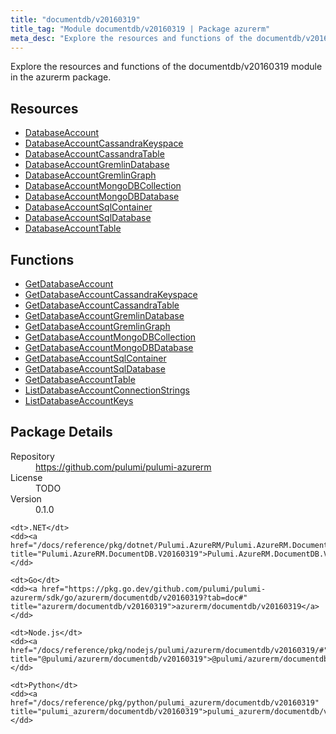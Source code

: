 ```yaml
---
title: "documentdb/v20160319"
title_tag: "Module documentdb/v20160319 | Package azurerm"
meta_desc: "Explore the resources and functions of the documentdb/v20160319 module in the azurerm package."
---
```


<!-- WARNING: this file was generated by Pulumi Docs Generator. -->
<!-- Do not edit by hand unless you're certain you know what you are doing! -->

Explore the resources and functions of the documentdb/v20160319 module in the azurerm package.

<h2 id="resources">Resources</h2>
<ul class="api">
    <li><a href="databaseaccount" title="DatabaseAccount"><span class="symbol resource"></span>DatabaseAccount</a></li>
    <li><a href="databaseaccountcassandrakeyspace" title="DatabaseAccountCassandraKeyspace"><span class="symbol resource"></span>DatabaseAccountCassandraKeyspace</a></li>
    <li><a href="databaseaccountcassandratable" title="DatabaseAccountCassandraTable"><span class="symbol resource"></span>DatabaseAccountCassandraTable</a></li>
    <li><a href="databaseaccountgremlindatabase" title="DatabaseAccountGremlinDatabase"><span class="symbol resource"></span>DatabaseAccountGremlinDatabase</a></li>
    <li><a href="databaseaccountgremlingraph" title="DatabaseAccountGremlinGraph"><span class="symbol resource"></span>DatabaseAccountGremlinGraph</a></li>
    <li><a href="databaseaccountmongodbcollection" title="DatabaseAccountMongoDBCollection"><span class="symbol resource"></span>DatabaseAccountMongoDBCollection</a></li>
    <li><a href="databaseaccountmongodbdatabase" title="DatabaseAccountMongoDBDatabase"><span class="symbol resource"></span>DatabaseAccountMongoDBDatabase</a></li>
    <li><a href="databaseaccountsqlcontainer" title="DatabaseAccountSqlContainer"><span class="symbol resource"></span>DatabaseAccountSqlContainer</a></li>
    <li><a href="databaseaccountsqldatabase" title="DatabaseAccountSqlDatabase"><span class="symbol resource"></span>DatabaseAccountSqlDatabase</a></li>
    <li><a href="databaseaccounttable" title="DatabaseAccountTable"><span class="symbol resource"></span>DatabaseAccountTable</a></li>
</ul>

<h2 id="functions">Functions</h2>
<ul class="api">
    <li><a href="getdatabaseaccount" title="GetDatabaseAccount"><span class="symbol function"></span>GetDatabaseAccount</a></li>
    <li><a href="getdatabaseaccountcassandrakeyspace" title="GetDatabaseAccountCassandraKeyspace"><span class="symbol function"></span>GetDatabaseAccountCassandraKeyspace</a></li>
    <li><a href="getdatabaseaccountcassandratable" title="GetDatabaseAccountCassandraTable"><span class="symbol function"></span>GetDatabaseAccountCassandraTable</a></li>
    <li><a href="getdatabaseaccountgremlindatabase" title="GetDatabaseAccountGremlinDatabase"><span class="symbol function"></span>GetDatabaseAccountGremlinDatabase</a></li>
    <li><a href="getdatabaseaccountgremlingraph" title="GetDatabaseAccountGremlinGraph"><span class="symbol function"></span>GetDatabaseAccountGremlinGraph</a></li>
    <li><a href="getdatabaseaccountmongodbcollection" title="GetDatabaseAccountMongoDBCollection"><span class="symbol function"></span>GetDatabaseAccountMongoDBCollection</a></li>
    <li><a href="getdatabaseaccountmongodbdatabase" title="GetDatabaseAccountMongoDBDatabase"><span class="symbol function"></span>GetDatabaseAccountMongoDBDatabase</a></li>
    <li><a href="getdatabaseaccountsqlcontainer" title="GetDatabaseAccountSqlContainer"><span class="symbol function"></span>GetDatabaseAccountSqlContainer</a></li>
    <li><a href="getdatabaseaccountsqldatabase" title="GetDatabaseAccountSqlDatabase"><span class="symbol function"></span>GetDatabaseAccountSqlDatabase</a></li>
    <li><a href="getdatabaseaccounttable" title="GetDatabaseAccountTable"><span class="symbol function"></span>GetDatabaseAccountTable</a></li>
    <li><a href="listdatabaseaccountconnectionstrings" title="ListDatabaseAccountConnectionStrings"><span class="symbol function"></span>ListDatabaseAccountConnectionStrings</a></li>
    <li><a href="listdatabaseaccountkeys" title="ListDatabaseAccountKeys"><span class="symbol function"></span>ListDatabaseAccountKeys</a></li>
</ul>

<h2 id="package-details">Package Details</h2>
<dl class="package-details">
	<dt>Repository</dt>
	<dd><a href="https://github.com/pulumi/pulumi-azurerm">https://github.com/pulumi/pulumi-azurerm</a></dd>
	<dt>License</dt>
	<dd>TODO</dd>
	<dt>Version</dt>
	<dd>0.1.0</dd>
</dl>



<dl class="tabular">

    <dt>.NET</dt>
    <dd><a href="/docs/reference/pkg/dotnet/Pulumi.AzureRM/Pulumi.AzureRM.DocumentDB.V20160319.html" title="Pulumi.AzureRM.DocumentDB.V20160319">Pulumi.AzureRM.DocumentDB.V20160319</a></dd>

    <dt>Go</dt>
    <dd><a href="https://pkg.go.dev/github.com/pulumi/pulumi-azurerm/sdk/go/azurerm/documentdb/v20160319?tab=doc#" title="azurerm/documentdb/v20160319">azurerm/documentdb/v20160319</a></dd>

    <dt>Node.js</dt>
    <dd><a href="/docs/reference/pkg/nodejs/pulumi/azurerm/documentdb/v20160319/#" title="@pulumi/azurerm/documentdb/v20160319">@pulumi/azurerm/documentdb/v20160319</a></dd>

    <dt>Python</dt>
    <dd><a href="/docs/reference/pkg/python/pulumi_azurerm/documentdb/v20160319" title="pulumi_azurerm/documentdb/v20160319">pulumi_azurerm/documentdb/v20160319</a></dd>

</dl>

